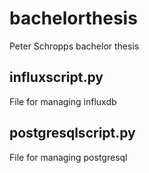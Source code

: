 # bachelorthesis
Peter Schropps bachelor thesis
## influxscript.py
File for managing influxdb
## postgresqlscript.py
File for managing postgresql